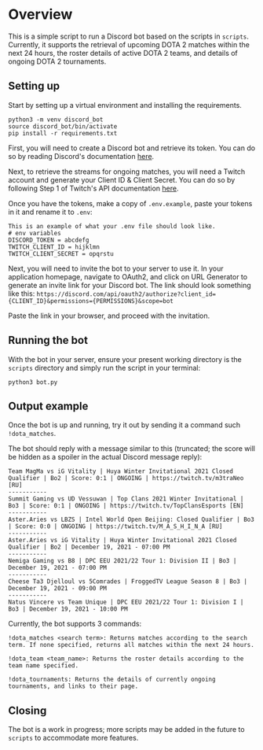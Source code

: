 # Overview

This is a simple script to run a Discord bot based on the scripts in `scripts`. Currently, it supports the retrieval of upcoming DOTA 2 matches within the next 24 hours, the roster details of active DOTA 2 teams, and details of ongoing DOTA 2 tournaments.

## Setting up

Start by setting up a virtual environment and installing the requirements.

```
python3 -m venv discord_bot
source discord_bot/bin/activate
pip install -r requirements.txt
```

First, you will need to create a Discord bot and retrieve its token. You can do so by reading Discord's documentation [here](https://docs.discord.red/en/stable/bot_application_guide.html).

Next, to retrieve the streams for ongoing matches, you will need a Twitch account and generate your Client ID & Client Secret. You can do so by following
Step 1 of Twitch's API documentation [here](https://dev.twitch.tv/docs/api/).

Once you have the tokens, make a copy of `.env.example`, paste your tokens in it and rename it to `.env`:

```
This is an example of what your .env file should look like.
# env variables
DISCORD_TOKEN = abcdefg
TWITCH_CLIENT_ID = hijklmn
TWITCH_CLIENT_SECRET = opqrstu
```

Next, you will need to invite the bot to your server to use it. In your application homepage, navigate to OAuth2, and click on URL Generator to generate an invite link
for your Discord bot. The link should look something like this: `https://discord.com/api/oauth2/authorize?client_id={CLIENT_ID}&permissions={PERMISSIONS}&scope=bot`

Paste the link in your browser, and proceed with the invitation.

## Running the bot

With the bot in your server, ensure your present working directory is the `scripts` directory and simply run the script in your terminal:

```
python3 bot.py
```

## Output example

Once the bot is up and running, try it out by sending it a command such `!dota_matches`.

The bot should reply with a message similar to this (truncated; the score will be hidden as a spoiler in the actual Discord message reply):

```
Team MagMa vs iG Vitality | Huya Winter Invitational 2021 Closed Qualifier | Bo2 | Score: 0:1 | ONGOING | https://twitch.tv/m3traNeo [RU]
-----------
Summit Gaming vs UD Vessuwan | Top Clans 2021 Winter Invitational | Bo3 | Score: 0:1 | ONGOING | https://twitch.tv/TopClansEsports [EN]
-----------
Aster.Aries vs LBZS | Intel World Open Beijing: Closed Qualifier | Bo3 | Score: 0:0 | ONGOING | https://twitch.tv/M_A_S_H_I_N_A [RU]
-----------
Aster.Aries vs iG Vitality | Huya Winter Invitational 2021 Closed Qualifier | Bo2 | December 19, 2021 - 07:00 PM
-----------
Nemiga Gaming vs B8 | DPC EEU 2021/22 Tour 1: Division II | Bo3 | December 19, 2021 - 07:00 PM
-----------
Cheese Ta3 Djelloul vs 5Comrades | FroggedTV League Season 8 | Bo3 | December 19, 2021 - 09:00 PM
-----------
Natus Vincere vs Team Unique | DPC EEU 2021/22 Tour 1: Division I | Bo3 | December 19, 2021 - 10:00 PM
```

Currently, the bot supports 3 commands:

```
!dota_matches <search term>: Returns matches according to the search term. If none specified, returns all matches within the next 24 hours.

!dota_team <team_name>: Returns the roster details according to the team name specified.

!dota_tournaments: Returns the details of currently ongoing tournaments, and links to their page.
```

## Closing

The bot is a work in progress; more scripts may be added in the future to `scripts` to accommodate more features.






